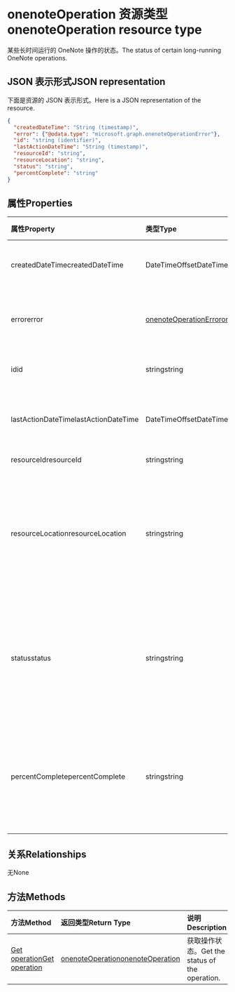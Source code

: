 # <a name="onenoteoperation-resource-type"></a><span data-ttu-id="f9fba-101">onenoteOperation 资源类型</span><span class="sxs-lookup"><span data-stu-id="f9fba-101">onenoteOperation resource type</span></span>

<span data-ttu-id="f9fba-102">某些长时间运行的 OneNote 操作的状态。</span><span class="sxs-lookup"><span data-stu-id="f9fba-102">The status of certain long-running OneNote operations.</span></span>

## <a name="json-representation"></a><span data-ttu-id="f9fba-103">JSON 表示形式</span><span class="sxs-lookup"><span data-stu-id="f9fba-103">JSON representation</span></span>

<span data-ttu-id="f9fba-104">下面是资源的 JSON 表示形式。</span><span class="sxs-lookup"><span data-stu-id="f9fba-104">Here is a JSON representation of the resource.</span></span>

<!-- {
  "blockType": "resource",
  "optionalProperties": [

  ],
  "@odata.type": "microsoft.graph.onenoteOperation"
}-->

```json
{
  "createdDateTime": "String (timestamp)",
  "error": {"@odata.type": "microsoft.graph.onenoteOperationError"},
  "id": "string (identifier)",
  "lastActionDateTime": "String (timestamp)",
  "resourceId": "string",
  "resourceLocation": "string",
  "status": "string",
  "percentComplete": "string"
}

```
## <a name="properties"></a><span data-ttu-id="f9fba-105">属性</span><span class="sxs-lookup"><span data-stu-id="f9fba-105">Properties</span></span>
| <span data-ttu-id="f9fba-106">属性</span><span class="sxs-lookup"><span data-stu-id="f9fba-106">Property</span></span>     | <span data-ttu-id="f9fba-107">类型</span><span class="sxs-lookup"><span data-stu-id="f9fba-107">Type</span></span>   |<span data-ttu-id="f9fba-108">说明</span><span class="sxs-lookup"><span data-stu-id="f9fba-108">Description</span></span>|
|:---------------|:--------|:----------|
|<span data-ttu-id="f9fba-109">createdDateTime</span><span class="sxs-lookup"><span data-stu-id="f9fba-109">createdDateTime</span></span>| <span data-ttu-id="f9fba-110">DateTimeOffset</span><span class="sxs-lookup"><span data-stu-id="f9fba-110">DateTimeOffset</span></span> |<span data-ttu-id="f9fba-111">操作的开始时间。</span><span class="sxs-lookup"><span data-stu-id="f9fba-111">The start time of the operation.</span></span>|
|<span data-ttu-id="f9fba-112">error</span><span class="sxs-lookup"><span data-stu-id="f9fba-112">error</span></span>|[<span data-ttu-id="f9fba-113">onenoteOperationError</span><span class="sxs-lookup"><span data-stu-id="f9fba-113">onenoteOperationError</span></span>](onenoteoperationerror.md)|<span data-ttu-id="f9fba-114">操作返回的错误。</span><span class="sxs-lookup"><span data-stu-id="f9fba-114">The error returned by the operation.</span></span>|
|<span data-ttu-id="f9fba-115">id</span><span class="sxs-lookup"><span data-stu-id="f9fba-115">id</span></span>|<span data-ttu-id="f9fba-116">string</span><span class="sxs-lookup"><span data-stu-id="f9fba-116">string</span></span>|<span data-ttu-id="f9fba-117">操作 ID。只读。</span><span class="sxs-lookup"><span data-stu-id="f9fba-117">The operation id. Read-only.</span></span>|
|<span data-ttu-id="f9fba-118">lastActionDateTime</span><span class="sxs-lookup"><span data-stu-id="f9fba-118">lastActionDateTime</span></span>| <span data-ttu-id="f9fba-119">DateTimeOffset</span><span class="sxs-lookup"><span data-stu-id="f9fba-119">DateTimeOffset</span></span> |<span data-ttu-id="f9fba-120">操作的上次活动时间。</span><span class="sxs-lookup"><span data-stu-id="f9fba-120">The time of the last action of the operation.</span></span>|
|<span data-ttu-id="f9fba-121">resourceId</span><span class="sxs-lookup"><span data-stu-id="f9fba-121">resourceId</span></span>|<span data-ttu-id="f9fba-122">string</span><span class="sxs-lookup"><span data-stu-id="f9fba-122">string</span></span>|<span data-ttu-id="f9fba-123">资源 ID。</span><span class="sxs-lookup"><span data-stu-id="f9fba-123">The resource id.</span></span>|
|<span data-ttu-id="f9fba-124">resourceLocation</span><span class="sxs-lookup"><span data-stu-id="f9fba-124">resourceLocation</span></span>|<span data-ttu-id="f9fba-125">string</span><span class="sxs-lookup"><span data-stu-id="f9fba-125">string</span></span>|<span data-ttu-id="f9fba-p101">对象的资源 URI。例如，复制页面或分区的资源 URI。</span><span class="sxs-lookup"><span data-stu-id="f9fba-p101">The resource URI for the object. For example, the resource URI for a copied page or section.</span></span> |
|<span data-ttu-id="f9fba-128">status</span><span class="sxs-lookup"><span data-stu-id="f9fba-128">status</span></span>|<span data-ttu-id="f9fba-129">string</span><span class="sxs-lookup"><span data-stu-id="f9fba-129">string</span></span>|<span data-ttu-id="f9fba-130">操作的当前状态：`notstarted`、`running`、`completed`、`failed`</span><span class="sxs-lookup"><span data-stu-id="f9fba-130">The current status of the operation: `notstarted`, `running`, `completed`, `failed`</span></span> |
|<span data-ttu-id="f9fba-131">percentComplete</span><span class="sxs-lookup"><span data-stu-id="f9fba-131">percentComplete</span></span>|<span data-ttu-id="f9fba-132">string</span><span class="sxs-lookup"><span data-stu-id="f9fba-132">string</span></span>|<span data-ttu-id="f9fba-133">操作仍处于 `running` 状态时操作的完成百分比</span><span class="sxs-lookup"><span data-stu-id="f9fba-133">The operation percent complete if the operation is still in `running` status</span></span>

## <a name="relationships"></a><span data-ttu-id="f9fba-134">关系</span><span class="sxs-lookup"><span data-stu-id="f9fba-134">Relationships</span></span>
<span data-ttu-id="f9fba-135">无</span><span class="sxs-lookup"><span data-stu-id="f9fba-135">None</span></span>


## <a name="methods"></a><span data-ttu-id="f9fba-136">方法</span><span class="sxs-lookup"><span data-stu-id="f9fba-136">Methods</span></span>

| <span data-ttu-id="f9fba-137">方法</span><span class="sxs-lookup"><span data-stu-id="f9fba-137">Method</span></span>           | <span data-ttu-id="f9fba-138">返回类型</span><span class="sxs-lookup"><span data-stu-id="f9fba-138">Return Type</span></span>    |<span data-ttu-id="f9fba-139">说明</span><span class="sxs-lookup"><span data-stu-id="f9fba-139">Description</span></span>|
|:---------------|:--------|:----------|
|[<span data-ttu-id="f9fba-140">Get operation</span><span class="sxs-lookup"><span data-stu-id="f9fba-140">Get operation</span></span>](../api/onenoteoperation_get.md) | [<span data-ttu-id="f9fba-141">onenoteOperation</span><span class="sxs-lookup"><span data-stu-id="f9fba-141">onenoteOperation</span></span>](onenoteoperation.md) |<span data-ttu-id="f9fba-142">获取操作状态。</span><span class="sxs-lookup"><span data-stu-id="f9fba-142">Get the status of the operation.</span></span> |

<!-- uuid: 8fcb5dbc-d5aa-4681-8e31-b001d5168d79
2015-10-25 14:57:30 UTC -->
<!-- {
  "type": "#page.annotation",
  "description": "onenoteOperation resource",
  "keywords": "",
  "section": "documentation",
  "tocPath": ""
}-->
